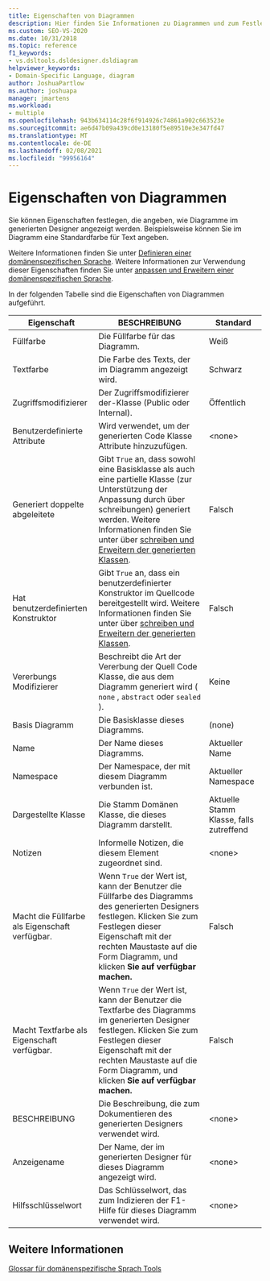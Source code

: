 ```yaml
---
title: Eigenschaften von Diagrammen
description: Hier finden Sie Informationen zu Diagrammen und zum Festlegen von Eigenschaften, die angeben, wie Diagramme im generierten Designer angezeigt werden.
ms.custom: SEO-VS-2020
ms.date: 10/31/2018
ms.topic: reference
f1_keywords:
- vs.dsltools.dsldesigner.dsldiagram
helpviewer_keywords:
- Domain-Specific Language, diagram
author: JoshuaPartlow
ms.author: joshuapa
manager: jmartens
ms.workload:
- multiple
ms.openlocfilehash: 943b634114c28f6f914926c74861a902c663523e
ms.sourcegitcommit: ae6d47b09a439cd0e13180f5e89510e3e347fd47
ms.translationtype: MT
ms.contentlocale: de-DE
ms.lasthandoff: 02/08/2021
ms.locfileid: "99956164"
---
```

# <a name="properties-of-diagrams"></a>Eigenschaften von Diagrammen
Sie können Eigenschaften festlegen, die angeben, wie Diagramme im generierten Designer angezeigt werden. Beispielsweise können Sie im Diagramm eine Standardfarbe für Text angeben.

 Weitere Informationen finden Sie unter [Definieren einer domänenspezifischen Sprache](../modeling/how-to-define-a-domain-specific-language.md). Weitere Informationen zur Verwendung dieser Eigenschaften finden Sie unter [anpassen und Erweitern einer domänenspezifischen Sprache](../modeling/customizing-and-extending-a-domain-specific-language.md).

 In der folgenden Tabelle sind die Eigenschaften von Diagrammen aufgeführt.

|Eigenschaft|BESCHREIBUNG|Standard|
|-|-|-|
|Füllfarbe|Die Füllfarbe für das Diagramm.|Weiß|
|Textfarbe|Die Farbe des Texts, der im Diagramm angezeigt wird.|Schwarz|
|Zugriffsmodifizierer|Der Zugriffsmodifizierer der-Klasse (Public oder Internal).|Öffentlich|
|Benutzerdefinierte Attribute|Wird verwendet, um der generierten Code Klasse Attribute hinzuzufügen.|\<none>|
|Generiert doppelte abgeleitete|Gibt `True` an, dass sowohl eine Basisklasse als auch eine partielle Klasse (zur Unterstützung der Anpassung durch über schreibungen) generiert werden. Weitere Informationen finden Sie unter über [schreiben und Erweitern der generierten Klassen](../modeling/overriding-and-extending-the-generated-classes.md).|Falsch|
|Hat benutzerdefinierten Konstruktor|Gibt `True` an, dass ein benutzerdefinierter Konstruktor im Quellcode bereitgestellt wird. Weitere Informationen finden Sie unter über [schreiben und Erweitern der generierten Klassen](../modeling/overriding-and-extending-the-generated-classes.md).|Falsch|
|Vererbungs Modifizierer|Beschreibt die Art der Vererbung der Quell Code Klasse, die aus dem Diagramm generiert wird ( `none` , `abstract` oder `sealed` ).|Keine|
|Basis Diagramm|Die Basisklasse dieses Diagramms.|(none)|
|Name|Der Name dieses Diagramms.|Aktueller Name|
|Namespace|Der Namespace, der mit diesem Diagramm verbunden ist.|Aktueller Namespace|
|Dargestellte Klasse|Die Stamm Domänen Klasse, die dieses Diagramm darstellt.|Aktuelle Stamm Klasse, falls zutreffend|
|Notizen|Informelle Notizen, die diesem Element zugeordnet sind.|\<none>|
|Macht die Füllfarbe als Eigenschaft verfügbar.|Wenn `True` der Wert ist, kann der Benutzer die Füllfarbe des Diagramms des generierten Designers festlegen. Klicken Sie zum Festlegen dieser Eigenschaft mit der rechten Maustaste auf die Form Diagramm, und klicken **Sie auf verfügbar machen.**|Falsch|
|Macht Textfarbe als Eigenschaft verfügbar.|Wenn `True` der Wert ist, kann der Benutzer die Textfarbe des Diagramms im generierten Designer festlegen. Klicken Sie zum Festlegen dieser Eigenschaft mit der rechten Maustaste auf die Form Diagramm, und klicken **Sie auf verfügbar machen.**|Falsch|
|BESCHREIBUNG|Die Beschreibung, die zum Dokumentieren des generierten Designers verwendet wird.|\<none>|
|Anzeigename|Der Name, der im generierten Designer für dieses Diagramm angezeigt wird.|\<none>|
|Hilfsschlüsselwort|Das Schlüsselwort, das zum Indizieren der F1-Hilfe für dieses Diagramm verwendet wird.|\<none>|

## <a name="see-also"></a>Weitere Informationen

[Glossar für domänenspezifische Sprach Tools](/previous-versions/bb126564(v=vs.100))